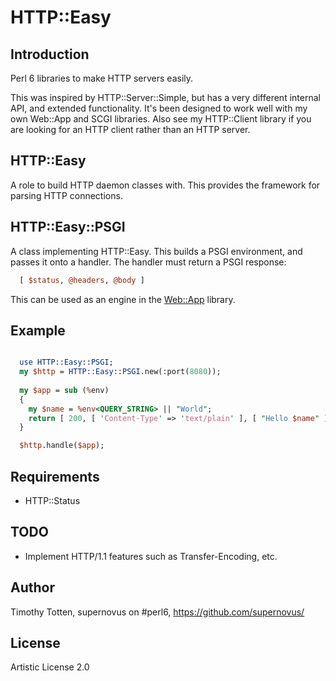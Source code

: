 # HTTP::Easy

## Introduction

Perl 6 libraries to make HTTP servers easily. 

This was inspired by HTTP::Server::Simple, but has a very different internal
API, and extended functionality. It's been designed to work well with my
own Web::App and SCGI libraries. Also see my HTTP::Client library if you
are looking for an HTTP client rather than an HTTP server.

## HTTP::Easy

A role to build HTTP daemon classes with.
This provides the framework for parsing HTTP connections.

## HTTP::Easy::PSGI

A class implementing HTTP::Easy. This builds a PSGI environment, and passes 
it onto a handler. The handler must return a PSGI response:

```perl
  [ $status, @headers, @body ]
```

This can be used as an engine in the [Web::App](https://github.com/supernovus/perl6-web/) library.

## Example

```perl

  use HTTP::Easy::PSGI;
  my $http = HTTP::Easy::PSGI.new(:port(8080));
  
  my $app = sub (%env)
  {
    my $name = %env<QUERY_STRING> || "World";
    return [ 200, [ 'Content-Type' => 'text/plain' ], [ "Hello $name" ] ];
  }

  $http.handle($app);

```

## Requirements

 * HTTP::Status

## TODO

 * Implement HTTP/1.1 features such as Transfer-Encoding, etc.

## Author

Timothy Totten, supernovus on #perl6, https://github.com/supernovus/

## License

Artistic License 2.0

